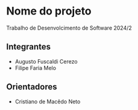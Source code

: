 # Nome do projeto
Trabalho de Desenvolcimento de Software 2024/2

## Integrantes
* Augusto Fuscaldi Cerezo
* Filipe Faria Melo

## Orientadores
* Cristiano de Macêdo Neto
